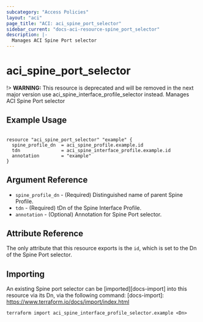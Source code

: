 ```yaml
---
subcategory: "Access Policies"
layout: "aci"
page_title: "ACI: aci_spine_port_selector"
sidebar_current: "docs-aci-resource-spine_port_selector"
description: |-
  Manages ACI Spine Port selector
---
```


# aci_spine_port_selector #
!> **WARNING:** This resource is deprecated and will be removed in the next major version use aci_spine_interface_profile_selector instead.
Manages ACI Spine Port selector

## Example Usage ##

```hcl

resource "aci_spine_port_selector" "example" {
  spine_profile_dn  = aci_spine_profile.example.id
  tdn               = aci_spine_interface_profile.example.id
  annotation        = "example"
}

```


## Argument Reference ##
* `spine_profile_dn` - (Required) Distinguished name of parent Spine Profile.
* `tdn` - (Required) tDn of the Spine Interface Profile.
* `annotation` - (Optional) Annotation for Spine Port selector.


## Attribute Reference

The only attribute that this resource exports is the `id`, which is set to the
Dn of the Spine Port selector.

## Importing ##

An existing Spine port selector can be [imported][docs-import] into this resource via its Dn, via the following command:
[docs-import]: https://www.terraform.io/docs/import/index.html


```
terraform import aci_spine_interface_profile_selector.example <Dn>
```